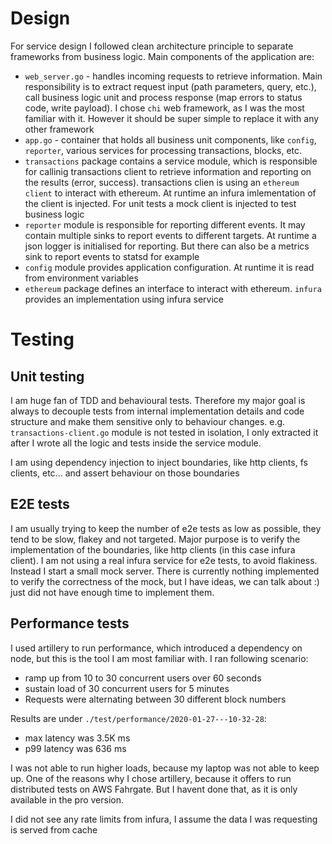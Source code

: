 # Design

For service design I followed clean architecture principle to separate frameworks from business logic. Main components of the application are:

- `web_server.go` - handles incoming requests to retrieve information. Main responsibility is to extract request input (path parameters, query, etc.), call business logic unit and process response (map errors to status code, write payload). I chose `chi` web framework, as I was the most familiar with it. However it should be super simple to replace it with any other framework
- `app.go` - container that holds all business unit components, like `config`, `reporter`, various services for processing transactions, blocks, etc.
- `transactions` package contains a service module, which is responsible for callinig transactions client to retrieve information and reporting on the results (error, success). transactions clien is using an `ethereum client` to interact with ethereum. At runtime an infura imlementation of the client is injected. For unit tests a mock client is injected to test business logic
- `reporter` module is responsible for reporting different events. It may contain multiple sinks to report events to different targets. At runtime a json logger is initialised for reporting. But there can also be a metrics sink to report events to statsd for example
- `config` module provides application configuration. At runtime it is read from environment variables
- `ethereum` package defines an interface to interact with ethereum. `infura` provides an implementation using infura service 

# Testing

## Unit testing

I am huge fan of TDD and behavioural tests. Therefore my major goal is always to decouple tests from internal implementation details and code structure and make them sensitive only to behaviour changes. e.g. `transactions-client.go` module is not tested in isolation, I only extracted it after I wrote all the logic and tests inside the service module.

I am using dependency injection to inject boundaries, like http clients, fs clients, etc... and assert behaviour on those boundaries

## E2E tests

I am usually trying to keep the number of e2e tests as low as possible, they tend to be slow, flakey and not targeted. Major purpose is to verify the implementation of the boundaries, like http clients (in this case infura client). I am not using a real infura service for e2e tests, to avoid flakiness. Instead I start a small mock server. There is currently nothing implemented to verify the correctness of the mock, but I have ideas, we can talk about :) just did not have enough time to implement them.

## Performance tests

I used artillery to run performance, which introduced a dependency on node, but this is the tool I am most familiar with. I ran following scenario:

- ramp up from 10 to 30 concurrent users over 60 seconds
- sustain load of 30 concurrent users for 5 minutes
- Requests were alternating between 30 different block numbers

Results are under `./test/performance/2020-01-27---10-32-28`:

- max latency was 3.5K ms
- p99 latency was 636 ms

I was not able to run higher loads, because my laptop was not able to keep up. One of the reasons why I chose artillery, because it offers to run distributed tests on AWS Fahrgate. But I havent done that, as it is only available in the pro version.

I did not see any rate limits from infura, I assume the data I was requesting is served from cache